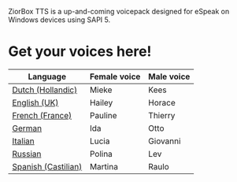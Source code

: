 ZiorBox TTS is a up-and-coming voicepack designed for eSpeak on Windows devices using SAPI 5.
# Get your voices here!
| Language      | Female voice  | Male voice    |
| ------------- | ------------- | ------------- |
| [Dutch (Hollandic)](https://github.com/Daniel49332/zbtts/releases/download/beta/zbtts-dun.zip)  | Mieke | Kees |
| [English (UK)](https://github.com/Daniel49332/zbtts/releases/download/beta/zbtts-eng.zip)  | Hailey | Horace |
| [French (France)](https://github.com/Daniel49332/zbtts/releases/download/beta/zbtts-frf.zip)  | Pauline | Thierry |
| [German](https://github.com/Daniel49332/zbtts/releases/download/beta/zbtts-ged.zip)  | Ida | Otto |
| [Italian](https://github.com/Daniel49332/zbtts/releases/download/beta/zbtts-iti.zip)  | Lucia | Giovanni |
| [Russian](https://github.com/Daniel49332/zbtts/releases/download/beta/zbtts-rur.zip)  | Polina | Lev |
| [Spanish (Castilian)](https://github.com/Daniel49332/zbtts/releases/download/beta/zbtts-spe.zip)  | Martina | Raulo |
